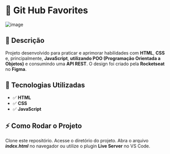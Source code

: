 # 🚀 Git Hub Favorites

 ![image](https://github.com/user-attachments/assets/16bfde4c-d57c-4fd8-8305-a883cd9a68b0)

## 📖 Descrição
Projeto desenvolvido para praticar e aprimorar habilidades com **HTML**, **CSS** e, principalmente, **JavaScript**, **utilizando POO (Programação Orientada a Objetos)** e consumindo uma **API REST**. O design foi criado pela **Rocketseat** no **Figma**.

## 🚀 Tecnologias Utilizadas
- ✅ **HTML**<br>
- ✅ **CSS**
- ✅ **JavaScript**


## ⚡ Como Rodar o Projeto
Clone este repositório.
Acesse o diretório do projeto.
Abra o arquivo ***index.html*** no navegador ou utilize o plugin **Live Server** no VS Code.
